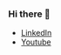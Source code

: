 ### Hi there 👋

- [LinkedIn](https://www.linkedin.com/in/lucasrainett/)
- [Youtube](https://www.youtube.com/channel/UCmXfe6DV8nydTTlG9w_UHJA)

<!--
**lucasrainett/lucasrainett** is a ✨ _special_ ✨ repository because its `README.md` (this file) appears on your GitHub profile.

Here are some ideas to get you started:

- 🔭 I’m currently working on 
- 🌱 I’m currently learning ...
- 👯 I’m looking to collaborate on ...
- 🤔 I’m looking for help with ...
- 💬 Ask me about ...
- 📫 How to reach me: ...
- 😄 Pronouns: ...
- ⚡ Fun fact: ...
-->
